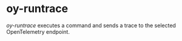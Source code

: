 # oy-runtrace

*oy-runtrace* executes a command and sends a trace to the selected OpenTelemetry
endpoint.
